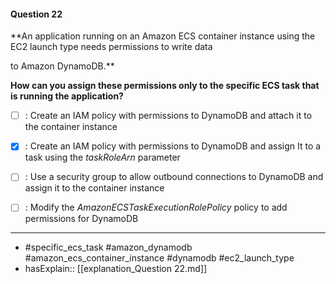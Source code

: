 #### Question  22

**An application running on an Amazon ECS container instance using the EC2 launch type needs permissions to write data

to Amazon DynamoDB.**

**How can you assign these permissions only to the specific ECS task that is running the application?**

- [ ] :  Create an IAM policy with permissions to DynamoDB and attach it to the container instance

- [x] :  Create an IAM policy with permissions to DynamoDB and assign It to a task using the _taskRoleArn_ parameter

- [ ] :  Use a security group to allow outbound connections to DynamoDB and assign it to the container instance

- [ ] :  Modify the _AmazonECSTaskExecutionRolePolicy_ policy to add permissions for DynamoDB

----

- #specific_ecs_task #amazon_dynamodb #amazon_ecs_container_instance #dynamodb #ec2_launch_type
- hasExplain:: [[explanation_Question  22.md]]
